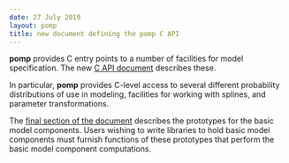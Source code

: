 ```yaml
---
date: 27 July 2019
layout: pomp
title: new document defining the pomp C API
---
```


**pomp** provides C entry points to a number of facilities for model specification.
The new [C API document](https://kingaa.github.io/pomp/vignettes/C_API.html) describes these.

In particular, **pomp** provides C-level access to several different probability distributions of use in modeling, facilities for working with splines, and parameter transformations.

The [final section of the document](https://kingaa.github.io/pomp/vignettes/C_API.html#prototypes-for-basic-model-components) describes the prototypes for the basic model components.
Users wishing to write libraries to hold basic model components must furnish functions of these prototypes that perform the basic model component computations.
